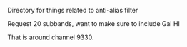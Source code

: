 Directory for things related to anti-alias filter

Request 20 subbands, want to make sure to include Gal HI

That is around channel 9330.
